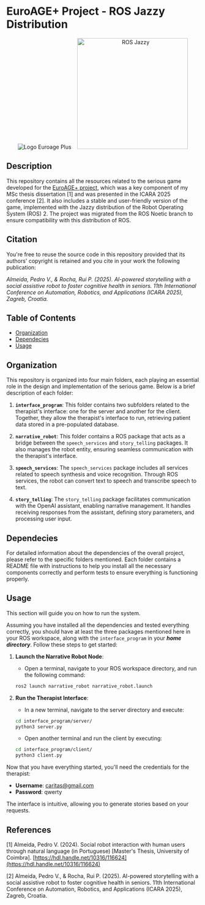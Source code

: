 # EuroAGE+ Project - ROS Jazzy Distribution

<div align="center">
  <img src="https://euroageplus.unex.es/wp-content/uploads/2023/11/logo-euroageplus-uai-516x140.png" alt="Logo Euroage Plus">
  &nbsp;&nbsp;
  <img src="https://github.com/user-attachments/assets/79b1cfa2-7d07-4cf5-a753-731de974b14e" alt="ROS Jazzy" style="width: 289px;">
</div>

## Description
This repository contains all the resources related to the serious game developed for the [EuroAGE+ project](https://euroageplus.unex.es/pt-pt/), which was a key component of my MSc thesis dissertation [1] and was presented in the ICARA 2025 conference [2]. It also includes a stable and user-friendly version of the game, implemented with the Jazzy distribution of the Robot Operating System (ROS) 2. The project was migrated from the ROS Noetic branch to ensure compatibility with this distribution of ROS.

## Citation
You're free to reuse the source code in this repository provided that its authors' copyright is retained and you cite in your work the following publication:

*Almeida, Pedro V., & Rocha, Rui P. (2025). AI-powered storytelling with a social assistive robot to foster cognitive health in seniors. 11th International Conference on Automation, Robotics, and Applications (ICARA 2025), Zagreb, Croatia.*


## Table of Contents
- [Organization](#organization)
- [Dependecies](#dependecies)
- [Usage](#usage)

## Organization

This repository is organized into four main folders, each playing an essential role in the design and implementation of the serious game. Below is a brief description of each folder:

1. **`interface_program`**:
   This folder contains two subfolders related to the therapist's interface: one for the server and another for the client. Together, they allow the therapist's interface to run, retrieving patient data stored in a pre-populated database.

2. **`narrative_robot`**:
   This folder contains a ROS package that acts as a bridge between the `speech_services` and `story_telling` packages. It also manages the robot entity, ensuring seamless communication with the therapist's interface.

3. **`speech_services`**:
   The `speech_services` package includes all services related to speech synthesis and voice recognition. Through ROS services, the robot can convert text to speech and transcribe speech to text.

4. **`story_telling`**:
   The `story_telling` package facilitates communication with the OpenAI assistant, enabling narrative management. It handles receiving responses from the assistant, defining story parameters, and processing user input.

## Dependecies

For detailed information about the dependencies of the overall project, please refer to the specific folders mentioned. Each folder contains a README file with instructions to help you install all the necessary components correctly and perform tests to ensure everything is functioning properly.

## Usage

This section will guide you on how to run the system.

Assuming you have installed all the dependencies and tested everything correctly, you should have at least the three packages mentioned here in your ROS workspace, along with the `interface_program` in your ___home directory___. Follow these steps to get started:

1. **Launch the Narrative Robot Node**:
   * Open a terminal, navigate to your ROS workspace directory, and run the following command:
   ```bash
   ros2 launch narrative_robot narrative_robot.launch

2. **Run the Therapist Interface**:
   * In a new terminal, navigate to the server directory and execute:
   ```bash
   cd interface_program/server/
   python3 server.py
   ```
   
   * Open another terminal and run the client by executing:
   ```bash
   cd interface_program/client/
   python3 client.py
   ```

Now that you have everything started, you'll need the credentials for the therapist:

* **Username**: caritas@gmail.com
* **Password**: qwerty

The interface is intuitive, allowing you to generate stories based on your requests.

## References

[1] Almeida, Pedro V. (2024). Social robot interaction with human users through natural language (in Portuguese) [Master's Thesis, University of Coimbra]. [https://hdl.handle.net/10316/116624](https://hdl.handle.net/10316/116624)

[2] Almeida, Pedro V., & Rocha, Rui P. (2025). AI-powered storytelling with a social assistive robot to foster cognitive health in seniors. 11th International Conference on Automation, Robotics, and Applications (ICARA 2025), Zagreb, Croatia.
